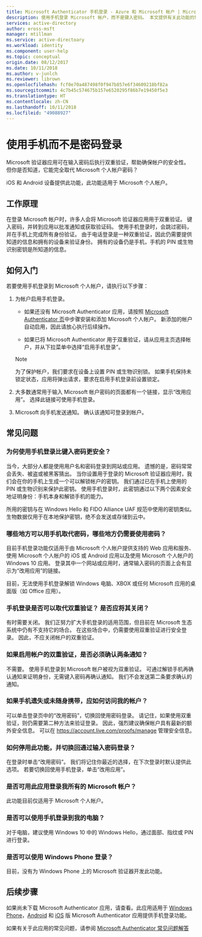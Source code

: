 ```yaml
---
title: Microsoft Authenticator 手机登录 - Azure 和 Microsoft 帐户 | Microsoft Docs
description: 使用手机登录 Microsoft 帐户，而不是键入密码。 本文提供有关此功能的常见问题解答。
services: active-directory
author: eross-msft
manager: mtillman
ms.service: active-directoary
ms.workload: identity
ms.component: user-help
ms.topic: conceptual
origin.date: 08/12/2017
ms.date: 10/11/2018
ms.author: v-junlch
ms.reviewer: librown
ms.openlocfilehash: fcf0e70a487498f0f947b857e6f34609218bf82a
ms.sourcegitcommit: 4c7b45c574675b157e6520295f86b7e19450f5e3
ms.translationtype: HT
ms.contentlocale: zh-CN
ms.lasthandoff: 10/11/2018
ms.locfileid: "49088927"
---
```

# <a name="sign-in-with-your-phone-not-your-password"></a>使用手机而不是密码登录
Microsoft 验证器应用可在输入密码后执行双重验证，帮助确保帐户的安全性。 但你是否知道，它能完全取代 Microsoft 个人帐户密码？

iOS 和 Android 设备提供此功能，此功能适用于 Microsoft 个人帐户。
 
## <a name="how-it-works"></a>工作原理
在登录 Microsoft 帐户时，许多人会将 Microsoft 验证器应用用于双重验证。 键入密码，并转到应用以批准通知或获取验证码。 使用手机登录时，会跳过密码，并在手机上完成所有身份验证。 由于电话登录是一种双重验证，因此仍需要提供知道的信息和拥有的设备来验证身份。 拥有的设备仍是手机，手机的 PIN 或生物识别密钥是所知道的信息。

## <a name="how-to-get-started"></a>如何入门
若要使用手机登录到 Microsoft 个人帐户，请执行以下步骤：

1. 为帐户启用手机登录。

    - 如果还没有 Microsoft Authenticator 应用，请按照 [Microsoft Authenticator 页](microsoft-authenticator-app-how-to.md)中步骤安装和添加 Microsoft 个人帐户。 新添加的帐户自动启用，因此请放心执行后续操作。

    - 如果已将 Microsoft Authenticator 用于双重验证，请从应用主页选择帐户，并从下拉菜单中选择“启用手机登录”。

    >[!NOTE]
    >为了保护帐户，我们要求在设备上设置 PIN 或生物识别锁。 如果手机保持未锁定状态，应用将弹出请求，要求在启用手机登录前设置锁定。

2. 大多数通常用于输入 Microsoft 帐户密码的页面都有一个链接，显示“改用应用”。 选择此链接可使用手机登录。
 
3. Microsoft 向手机发送通知。 确认该通知可登录到帐户。   
 
## <a name="faq"></a>常见问题

### <a name="how-is-signing-in-with-my-phone-more-secure-than-typing-a-password"></a>为何使用手机登录比键入密码更安全？  
当今，大部分人都是使用用户名和密码登录到网站或应用。  遗憾的是，密码常常会丢失、被盗或被黑客猜出。 当你设置用于登录的 Microsoft 验证器应用时，我们会在你的手机上生成一个可以解锁帐户的密钥。 我们通过已在手机上使用的 PIN 或生物识别来保护此密钥。  使用手机登录时，此密钥通过以下两个因素安全地证明身份：手机本身和解锁手机的能力。
 
所用的密钥与在 Windows Hello 和 FIDO Alliance UAF 规范中使用的密钥类似。 生物数据仅用于在本地保护密钥，绝不会发送或存储到云中。 
 
### <a name="where-can-i-use-my-phone-to-replace-my-password-and-where-would-i-still-need-the-password"></a>哪些地方可以用手机取代密码，哪些地方仍需要使用密码？  
目前手机登录功能仅适用于由 Microsoft 个人帐户提供支持的 Web 应用和服务、使用 Microsoft 个人帐户的 iOS 或 Android 应用以及使用 Microsoft 个人帐户的 Windows 10 应用。 登录其中一个网站或应用时，通常输入密码的页面上会有显示为“改用应用”的链接。 

目前，无法使用手机登录解锁 Windows 电脑、XBOX 或任何 Microsoft 应用的桌面版（如 Office 应用）。
 
### <a name="does-this-replace-two-step-verification-should-i-turn-it-off"></a>手机登录是否可以取代双重验证？ 是否应将其关闭？   
有时需要关闭。 我们正努力扩大手机登录的适用范围，但目前在 Microsoft 生态系统中仍有不支持它的场合。 在这些场合中，仍需要使用双重验证进行安全登录。 因此，不应关闭帐户的双重验证。
 
### <a name="okay-if-i-keep-two-step-verification-turned-on-for-my-account-do-i-have-to-approve-two-notifications"></a>如果启用帐户的双重验证，是否必须确认两条通知？
不需要。 使用手机登录到 Microsoft 帐户被视为双重验证。 可通过解锁手机再确认通知来证明身份，无需键入密码再确认通知。 我们不会发送第二条要求确认的通知。

### <a name="what-if-i-lose-my-phone-or-dont-have-it-with-me-how-can-i-access-my-account"></a>如果手机遗失或未随身携带，应如何访问我的帐户？  
可以单击登录页中的“改用密码”，切换回使用密码登录。 请记住，如果使用双重验证，则仍需要第二种方法来验证登录。 因此，强烈建议确保帐户具有最新的额外安全信息。 可以在 https://account.live.com/proofs/manage 管理安全信息。
 
### <a name="how-do-i-stop-using-this-feature-and-go-back-to-entering-my-password"></a>如何停用此功能，并切换回通过输入密码登录？
在登录时单击“改用密码”。 我们将记住你最近的选择，在下次登录时默认提供此选项。 若要切换回使用手机登录，单击“改用应用”。 
 
### <a name="can-i-use-the-app-to-sign-in-to-all-my-accounts-with-microsoft"></a>是否可用此应用登录我所有的 Microsoft 帐户？   
此功能目前仅适用于 Microsoft 个人帐户。 
 
### <a name="can-i-sign-into-my-pc-with-my-phone"></a>是否可以使用手机登录到我的电脑？  
对于电脑，建议使用 Windows 10 中的 Windows Hello，通过面部、指纹或 PIN 进行登录。   
 
### <a name="can-i-sign-in-with-my-windows-phone"></a>是否可以使用 Windows Phone 登录？  
目前，没有为 Windows Phone 上的 Microsoft 验证器开发此功能。 

## <a name="next-steps"></a>后续步骤
如果尚未下载 Microsoft Authenticator 应用，请查看。此应用适用于 [Windows Phone](http://go.microsoft.com/fwlink/?Linkid=825071)，[Android](http://go.microsoft.com/fwlink/?Linkid=825072) 和 [iOS](http://go.microsoft.com/fwlink/?Linkid=825073) 版 Microsoft Authenticator 应用提供手机登录功能。

如果有关于此应用的常见问题，请参阅 [Microsoft Authenticator 常见问题解答](microsoft-authenticator-app-faq.md)

